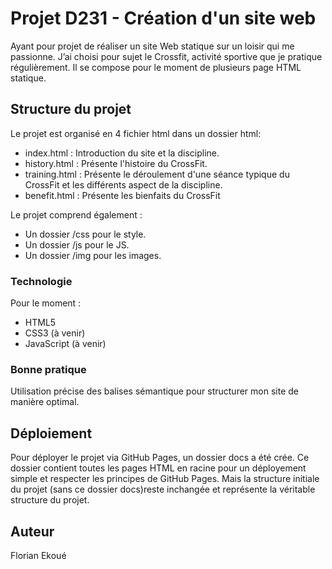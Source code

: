 # Projet D231 - Création d'un site web

Ayant pour projet de réaliser un site Web statique sur un loisir qui me passionne. J’ai choisi pour sujet le Crossfit, activité sportive que je pratique régulièrement. 
Il se compose pour le moment de plusieurs page HTML statique.

## Structure du projet

Le projet est organisé en 4 fichier html dans un dossier html:

- index.html : Introduction du site et la discipline.
- history.html : Présente l'histoire du CrossFit.
- training.html : Présente le déroulement d'une séance typique du CrossFit et les différents aspect de la discipline.
- benefit.html : Présente les bienfaits du CrossFit

Le projet comprend également :
 - Un dossier /css pour le style.
 - Un dossier /js pour le JS.
 - Un dossier /img pour les images.

### Technologie

Pour le moment : 
- HTML5
- CSS3 (à venir)
- JavaScript (à venir)

### Bonne pratique

Utilisation précise des balises sémantique pour structurer mon site de manière optimal.

## Déploiement

Pour déployer le projet via GitHub Pages, un dossier docs a été crée. Ce dossier contient toutes les pages HTML en racine pour un déployement simple et respecter les principes de GitHub Pages. Mais la structure initiale du projet (sans ce dossier docs)reste inchangée et représente la véritable structure du projet.

## Auteur

Florian Ekoué